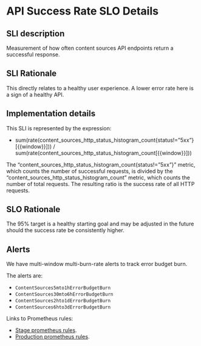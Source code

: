 # API Success Rate SLO Details

## SLI description

Measurement of how often content sources API endpoints return a successful response.

## SLI Rationale

This directly relates to a healthy user experience. A lower error rate here is a sign of a healthy API.

## Implementation details

This SLI is represented by the expression: 

* 	sum(rate(content_sources_http_status_histogram_count{status!=”5xx”}[{{window}}])) / sum(rate(content_sources_http_status_histogram_count[{{window}}]))

The “content_sources_http_status_histogram_count{status!=”5xx”}” metric, which counts the number of successful requests, is divided by the “content_sources_http_status_histogram_count” metric, which counts the number of total requests. The resulting ratio is the success rate of all HTTP requests.

## SLO Rationale

The 95% target is a healthy starting goal and may be adjusted in the future should the success rate be consistently higher.

## Alerts

We have multi-window multi-burn-rate alerts to track error budget burn.

The alerts are:
  - `ContentSources5mto1hErrorBudgetBurn`
  - `ContentSources30mto6hErrorBudgetBurn`
  - `ContentSources2hto1dErrorBudgetBurn`
  - `ContentSources6hto3dErrorBudgetBurn`

Links to Prometheus rules: 
- [Stage prometheus rules][stage rules].
- [Production prometheus rules][prod rules].

[stage rules]: https://gitlab.cee.redhat.com/service/app-interface/-/blob/master/resources/insights-stage/content-sources-stage/content-sources-stage.prometheusrules.yml
[prod rules]: https://gitlab.cee.redhat.com/service/app-interface/-/blob/master/resources/insights-prod/content-sources-prod/content-sources-prod.prometheusrules.yml
